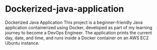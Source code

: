 # Dockerized-java-application
 Dockerized Java Application This project is a beginner-friendly Java application containerized using Docker, developed as part of my learning journey to become a DevOps Engineer. The application prints the current day, date, and time, and runs inside a Docker container on an AWS EC2 Ubuntu instance.
